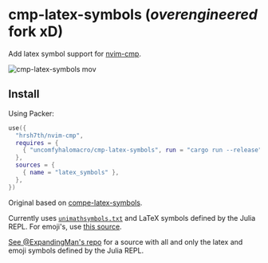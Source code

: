 # cmp-latex-symbols (*overengineered* fork xD) 

Add latex symbol support for [nvim-cmp](https://github.com/hrsh7th/nvim-cmp).

![cmp-latex-symbols mov](https://user-images.githubusercontent.com/1813121/130020846-83996c11-b8a6-42a1-ac84-4b16af88a3cb.gif)

## Install

Using Packer:

```lua
use({
  "hrsh7th/nvim-cmp",
  requires = {
    { "uncomfyhalomacro/cmp-latex-symbols", run = "cargo run --release" },
  },
  sources = {
    { name = "latex_symbols" },
  },
})
```

Original based on [compe-latex-symbols](https://github.com/GoldsteinE/compe-latex-symbols/).

Currently uses [`unimathsymbols.txt`](http://milde.users.sourceforge.net/LUCR/Math/data/unimathsymbols.txt) and LaTeX symbols defined by the Julia REPL.
For emoji's, use [this source](https://github.com/hrsh7th/cmp-emoji).

[See @ExpandingMan's repo](https://gitlab.com/ExpandingMan/cmp-latex/) for a source with all and only the latex and emoji symbols defined by the Julia REPL.
